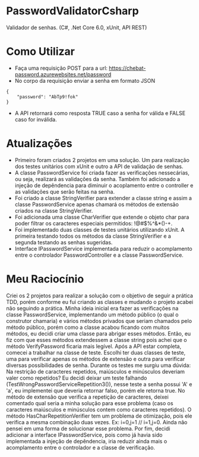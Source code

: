 # PasswordValidatorCsharp
Validador de senhas. (C#, .Net Core 6.0, xUnit, API REST)

# Como Utilizar
- Faça uma requisição POST para a url: https://chebat-password.azurewebsites.net/password
- No corpo da requisição enviar a senha em  formato JSON
```
{
    "password": "AbTp9!fok"
}
```
- A API retornará como resposta TRUE caso a senha for válida e FALSE caso for inválida.

# Atualizações
- Primeiro foram criados 2 projetos em uma solução. Um para realização dos testes unitários com xUnit e outro a API de validação de senhas. 
- A classe PasswordService foi criada fazer as verificações nessecárias, ou seja, realizará as validações da senha. Também foi adicionado a injeção de depêndencia para diminuir o acoplamento entre o controller e as validações que serão feitas na senha. 
- Foi criado a classe StringVerifier para extender a classe string e assim a classe PasswordService apenas chamará os métodos de extensão criados na classe StringVerifier.
- Foi adicionada uma classe CharVerifier que extende o objeto char para poder filtrar os caracteres especiais permitidos: !@#$%^&*()-+.
- Foi implementado duas classes de testes unitários utilizando xUnit. A primeira testando todos os métodos da classe StringVerifier e a segunda testando as senhas sugeridas. 
- Interface IPasswordService implementada para reduzir o acomplamento entre o controlador PasswordController e a classe PasswordService.

# Meu Raciocínio
Criei os 2 projetos para realizar a solução com o objetivo de seguir a prática TDD, porém conforme eu fui criando as classes e mudando o projeto acabei não seguindo a prática.
Minha ideia inicial era fazer as verificações na classe PasswordService, implementando um método público (o qual o construtor chamaria) e vários métodos privados que seriam chamados pelo método público, porém como a classe acabou ficando com muitos métodos, eu decidi criar uma classe para abrigar esses métodos. Então, eu fiz com que esses métodos extendessem a classe string pois achei que o método VerifyPassword ficaria mais legível. 
Após a API estar completa, comecei a trabalhar na classe de teste. Escolhi ter duas classes de teste, uma para verificar apenas os métodos de extensão e outra para verificar diversas possibilidades de senha. Durante os testes me surgiu uma dúvida: Na restrição de caracteres repetidos, maiúsculos e minúsculos deveriam valer como repetidos? Eu decidi deixar um teste falhando (TestWrongPasswordServiceRepetition3()), nesse teste a senha possui 'A' e 'a', eu implementei que deveria retornar falso, porém ele retorna true. No método de extensão que verifica a repetição de caracteres, deixei comentado qual seria a minha solução para esse problema (caso os caracteres maiúsculos e minúsculos contem como caracteres repetidos).
O método HasCharRepetitionVerifier tem um problema de otimização, pois ele verifica a mesma combinação duas vezes. Ex: i=0,j=1 // i=1,j=0. Ainda não pensei em uma forma de solucionar esse problema.
Por fim, decidi adicionar a interface IPasswordService, pois como já havia sido implementada a injeção de depêndencia, iria reduzir ainda mais o acomplamento entre o controlador e a classe de verificação.